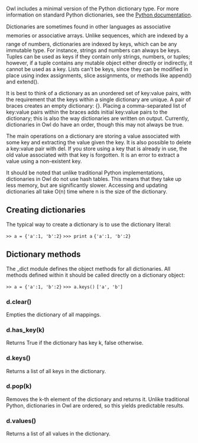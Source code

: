 Owl includes a minimal version of the Python dictionary type. For more information on standard Python dictionaries, see the [Python documentation](http://docs.python.org/2/tutorial/datastructures.html#dictionaries).

Dictionaries are sometimes found in other languages as associative memories or associative arrays. Unlike sequences, which are indexed by a range of numbers, dictionaries are indexed by keys, which can be any immutable type. For instance, strings and numbers can always be keys. Tuples can be used as keys if they contain only strings, numbers, or tuples; however, if a tuple contains any mutable object either directly or indirectly, it cannot be used as a key. Lists can't be keys, since they can be modified in place using index assignments, slice assignments, or methods like append() and extend().

It is best to think of a dictionary as an unordered set of key:value pairs, with the requirement that the keys within a single dictionary are unique. A pair of braces creates an empty dictionary: {}. Placing a comma-separated list of key:value pairs within the braces adds initial key:value pairs to the dictionary; this is also the way dictionaries are written on output. Currently, dictionaries in Owl do have an order, though this may not always be true.

The main operations on a dictionary are storing a value associated with some key and extracting the value given the key. It is also possible to delete a key:value pair with del. If you store using a key that is already in use, the old value associated with that key is forgotten. It is an error to extract a value using a non-existent key.

It should be noted that unlike traditional Python implementations, dictionaries in Owl do not use hash tables. This means that they take up less memory, but are significantly slower. Accessing and updating dictionaries all take O(n) time where n is the size of the dictionary.

Creating dictionaries
---------------------

The typical way to create a dictionary is to use the dictionary literal:

`>> a = {'a':1, 'b':2}`
`>>> print a`
`{'a':1, 'b':2}`

Dictionary methods
------------------

The _dict module defines the object methods for all dictionaries. All methods defined within it should be called directly on a dictionary object:

`>> a = {'a':1, 'b':2}`
`>>> a.keys()`
`['a', 'b']`

### d.clear()

Empties the dictionary of all mappings.

### d.has_key(k)

Returns True if the dictionary has key k, false otherwise.

### d.keys()

Returns a list of all keys in the dictionary.

### d.pop(k)

Removes the k-th element of the dictionary and returns it. Unlike traditional Python, dictionaries in Owl are ordered, so this yields predictable results.

### d.values()

Returns a list of all values in the dictionary.